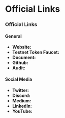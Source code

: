 # Official Links

### Official Links

#### General <a href="#general" id="general"></a>

* **Website:**
* **Testnet Token Faucet:**
* **Document:**
* **Github:**
* **Audit:**

#### Social Media <a href="#social-media" id="social-media"></a>

* **Twitter:**
* **Discord:**
* **Medium:**
* **LinkedIn:**
* **YouTube:**
